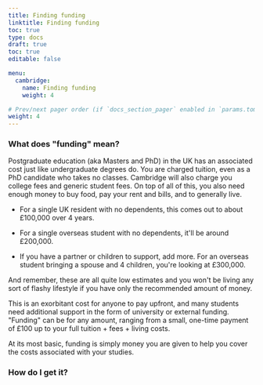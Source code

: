 ```yaml
---
title: Finding funding
linktitle: Finding funding
toc: true
type: docs
draft: true
toc: true
editable: false

menu:
  cambridge:
    name: Finding funding
    weight: 4

# Prev/next pager order (if `docs_section_pager` enabled in `params.toml`)
weight: 4
---
```


### What does "funding" mean?

Postgraduate education (aka Masters and PhD) in the UK has an associated cost just like undergraduate degrees do. You are charged tuition, even as a PhD candidate who takes no classes. Cambridge will also charge you college fees and generic student fees. On top of all of this, you also need enough money to buy food, pay your rent and bills, and to generally live.

 - For a single UK resident with no dependents, this comes out to about £100,000 over 4 years.

 - For a single overseas student with no dependents, it'll be around £200,000.

 - If you have a partner or children to support, add more. For an overseas student bringing a spouse and 4 children, you're looking at £300,000.

And remember, these are all quite low estimates and you won't be living any sort of flashy lifestyle if you have only the recommended amount of money.

This is an exorbitant cost for anyone to pay upfront, and many students need additional support in the form of university or external funding. "Funding" can be for any amount, ranging from a small, one-time payment of £100 up to your full tuition + fees + living costs. 

At its most basic, funding is simply money you are given to help you cover the costs associated with your studies.

### How do I get it?

